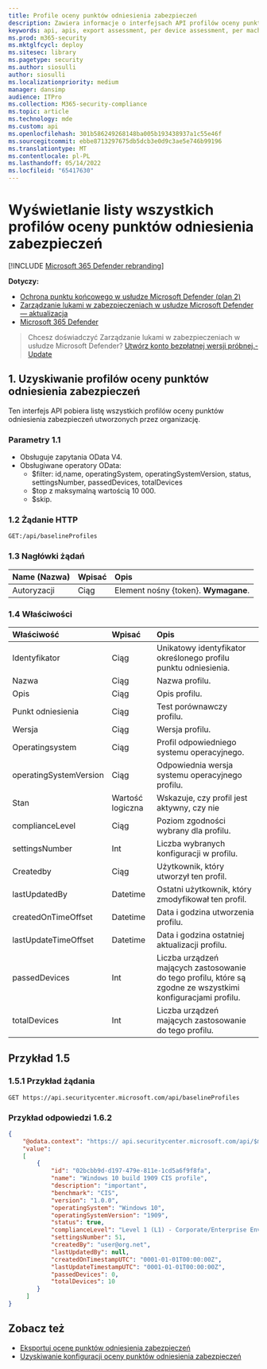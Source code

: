 ```yaml
---
title: Profile oceny punktów odniesienia zabezpieczeń
description: Zawiera informacje o interfejsach API profilów oceny punktów odniesienia zabezpieczeń, które ściągają dane "Zarządzanie zagrożeniami i lukami". Istnieją różne wywołania interfejsu API umożliwiające pobieranie różnych typów danych. Ogólnie rzecz biorąc, każde wywołanie interfejsu API zawiera wymagane dane dla urządzeń w organizacji.
keywords: api, apis, export assessment, per device assessment, per machine assessment, vulnerability assessment report, device vulnerability assessment, device vulnerability report, secure configuration assessment, secure configuration report, software vulnerabilities assessment, software vulnerability report, vulnerability report, vulnerability report by machine,
ms.prod: m365-security
ms.mktglfcycl: deploy
ms.sitesec: library
ms.pagetype: security
ms.author: siosulli
author: siosulli
ms.localizationpriority: medium
manager: dansimp
audience: ITPro
ms.collection: M365-security-compliance
ms.topic: article
ms.technology: mde
ms.custom: api
ms.openlocfilehash: 301b586249268148ba005b193438937a1c55e46f
ms.sourcegitcommit: ebbe8713297675db5dcb3e0d9c3ae5e746b99196
ms.translationtype: MT
ms.contentlocale: pl-PL
ms.lasthandoff: 05/14/2022
ms.locfileid: "65417630"
---
```

# <a name="list-all-security-baselines-assessment-profiles"></a>Wyświetlanie listy wszystkich profilów oceny punktów odniesienia zabezpieczeń

[!INCLUDE [Microsoft 365 Defender rebranding](../../includes/microsoft-defender.md)]

**Dotyczy:**

- [Ochrona punktu końcowego w usłudze Microsoft Defender (plan 2)](https://go.microsoft.com/fwlink/?linkid=2154037) 
- [Zarządzanie lukami w zabezpieczeniach w usłudze Microsoft Defender — aktualizacja](https://go.microsoft.com/fwlink/?linkid=2154037)
- [Microsoft 365 Defender](https://go.microsoft.com/fwlink/?linkid=2118804)

> Chcesz doświadczyć Zarządzanie lukami w zabezpieczeniach w usłudze Microsoft Defender? [Utwórz konto bezpłatnej wersji próbnej.- Update](https://signup.microsoft.com/create-account/signup?products=7f379fee-c4f9-4278-b0a1-e4c8c2fcdf7e&ru=https://aka.ms/MDEp2OpenTrial?ocid=docs-wdatp-portaloverview-abovefoldlink)

## <a name="1-get-security-baselines-assessment-profiles"></a>1. Uzyskiwanie profilów oceny punktów odniesienia zabezpieczeń

Ten interfejs API pobiera listę wszystkich profilów oceny punktów odniesienia zabezpieczeń utworzonych przez organizację.

### <a name="11-parameters"></a>Parametry 1.1

- Obsługuje zapytania OData V4.
- Obsługiwane operatory OData:
  - $filter: id,name, operatingSystem, operatingSystemVersion, status, settingsNumber, passedDevices, totalDevices
  - $top z maksymalną wartością 10 000.
  - $skip.

### <a name="12-http-request"></a>1.2 Żądanie HTTP

```http
GET:/api/baselineProfiles
```

### <a name="13-request-headers"></a>1.3 Nagłówki żądań

Name (Nazwa)|Wpisać|Opis
:---|:---|:---
Autoryzacji|Ciąg|Element nośny {token}. **Wymagane**.

### <a name="14-properties"></a>1.4 Właściwości

|Właściwość | Wpisać | Opis |
|:---|:---|:---|
|Identyfikator | Ciąg | Unikatowy identyfikator określonego profilu punktu odniesienia.
|Nazwa | Ciąg | Nazwa profilu.
|Opis | Ciąg | Opis profilu.
|Punkt odniesienia | Ciąg | Test porównawczy profilu.
|Wersja | Ciąg | Wersja profilu.
|Operatingsystem|Ciąg|Profil odpowiedniego systemu operacyjnego.
|operatingSystemVersion|Ciąg|Odpowiednia wersja systemu operacyjnego profilu.
|Stan|Wartość logiczna|Wskazuje, czy profil jest aktywny, czy nie
|complianceLevel|Ciąg|Poziom zgodności wybrany dla profilu.
|settingsNumber|Int|Liczba wybranych konfiguracji w profilu.
|Createdby|Ciąg|Użytkownik, który utworzył ten profil.
|lastUpdatedBy|Datetime|Ostatni użytkownik, który zmodyfikował ten profil.
|createdOnTimeOffset|Datetime|Data i godzina utworzenia profilu.
|lastUpdateTimeOffset|Datetime|Data i godzina ostatniej aktualizacji profilu.
|passedDevices|Int|Liczba urządzeń mających zastosowanie do tego profilu, które są zgodne ze wszystkimi konfiguracjami profilu.
|totalDevices|Int|Liczba urządzeń mających zastosowanie do tego profilu.

## <a name="15-example"></a>Przykład 1.5

### <a name="151-request-example"></a>1.5.1 Przykład żądania

```http
GET https://api.securitycenter.microsoft.com/api/baselineProfiles
```

### <a name="162-response-example"></a>Przykład odpowiedzi 1.6.2

```json
{
    "@odata.context": "https:// api.securitycenter.microsoft.com/api/$metadata#Collection(microsoft.windowsDefenderATP.api.PublicBaselineProfileDto)",
    "value":
    [
        {
            "id": "02bcbb9d-d197-479e-811e-1cd5a6f9f8fa",
            "name": "Windows 10 build 1909 CIS profile",
            "description": "important",
            "benchmark": "CIS",
            "version": "1.0.0",
            "operatingSystem": "Windows 10",
            "operatingSystemVersion": "1909",
            "status": true,
            "complianceLevel": "Level 1 (L1) - Corporate/Enterprise Environment (general use)",
            "settingsNumber": 51,
            "createdBy": "user@org.net",
            "lastUpdatedBy": null,
            "createdOnTimestampUTC": "0001-01-01T00:00:00Z",
            "lastUpdateTimestampUTC": "0001-01-01T00:00:00Z",
            "passedDevices": 0,
            "totalDevices": 10
        }
     ]
}
```

## <a name="see-also"></a>Zobacz też

- [Eksportuj ocenę punktów odniesienia zabezpieczeń](export-security-baseline-assessment.md)
- [Uzyskiwanie konfiguracji oceny punktów odniesienia zabezpieczeń](get-security-baselines-assessment-configurations.md)
